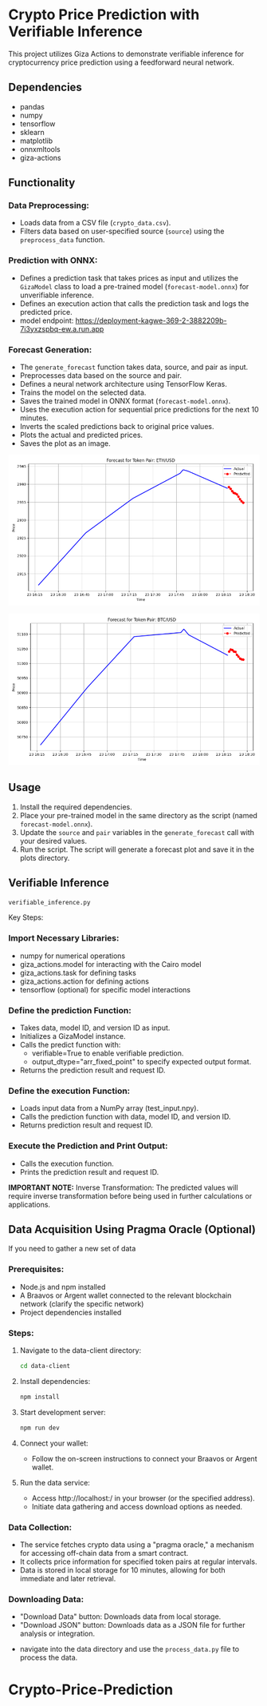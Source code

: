 # Crypto Price Prediction with Verifiable Inference

This project utilizes Giza Actions to demonstrate verifiable inference for cryptocurrency price prediction using a feedforward neural network.

## Dependencies
- pandas
- numpy
- tensorflow
- sklearn
- matplotlib
- onnxmltools
- giza-actions

## Functionality

### Data Preprocessing:

- Loads data from a CSV file (`crypto_data.csv`).
- Filters data based on user-specified source (`source`) using the `preprocess_data` function.

### Prediction with ONNX:
- Defines a prediction task that takes prices as input and utilizes the `GizaModel` class to load a pre-trained model (`forecast-model.onnx`) for unverifiable inference.
- Defines an execution action that calls the prediction task and logs the predicted price.
- model endpoint: https://deployment-kagwe-369-2-3882209b-7i3yxzspbq-ew.a.run.app

### Forecast Generation:
- The `generate_forecast` function takes data, source, and pair as input.
- Preprocesses data based on the source and pair.
- Defines a neural network architecture using TensorFlow Keras.
- Trains the model on the selected data.
- Saves the trained model in ONNX format (`forecast-model.onnx`).
- Uses the execution action for sequential price predictions for the next 10 minutes.
- Inverts the scaled predictions back to original price values.
- Plots the actual and predicted prices.
- Saves the plot as an image.

![ETH/USD](https://github.com/Kagwep/Crypto-Price-Prediction/blob/main/plots/plot_2024-02-25_17-46-42.png)

![BTC/USD](https://github.com/Kagwep/Crypto-Price-Prediction/blob/main/plots/plot_2024-02-26_16-06-44.png)

## Usage
1. Install the required dependencies.
2. Place your pre-trained model in the same directory as the script (named `forecast-model.onnx`).
3. Update the `source` and `pair` variables in the `generate_forecast` call with your desired values.
4. Run the script. The script will generate a forecast plot and save it in the plots directory.


## Verifiable Inference

`verifiable_inference.py`

Key Steps:

### Import Necessary Libraries:
- numpy for numerical operations
- giza_actions.model for interacting with the  Cairo model
- giza_actions.task for defining tasks
- giza_actions.action for defining actions
- tensorflow (optional) for specific model interactions

### Define the prediction Function:
- Takes data, model ID, and version ID as input.
- Initializes a GizaModel instance.
- Calls the predict function with:
  - verifiable=True to enable verifiable prediction.
  - output_dtype="arr_fixed_point" to specify expected output format.
- Returns the prediction result and request ID.

### Define the execution Function:
- Loads input data from a NumPy array (test_input.npy).
- Calls the prediction function with data, model ID, and version ID.
- Returns prediction result and request ID.

### Execute the Prediction and Print Output:
- Calls the execution function.
- Prints the prediction result and request ID.

**IMPORTANT NOTE:**
Inverse Transformation: The predicted values will require inverse transformation before being used in further calculations or applications. 
 
## Data Acquisition Using Pragma Oracle (Optional)

If you need to gather a new set of data

### Prerequisites:
- Node.js and npm installed
- A Braavos or Argent wallet connected to the relevant blockchain network (clarify the specific network)
- Project dependencies installed

### Steps:
1. Navigate to the data-client directory:

    ```bash
    cd data-client
    ```

2. Install dependencies:

    ```bash
    npm install
    ```

3. Start development server:

    ```bash
    npm run dev
    ```

4. Connect your wallet:
   - Follow the on-screen instructions to connect your Braavos or Argent wallet.

5. Run the data service:
   - Access http://localhost:<port>/ in your browser (or the specified address).
   - Initiate data gathering and access download options as needed.

### Data Collection:
- The service fetches crypto data using a "pragma oracle," a mechanism for accessing off-chain data from a smart contract.
- It collects price information for specified token pairs at regular intervals.
- Data is stored in local storage for 10 minutes, allowing for both immediate and later retrieval.

### Downloading Data:
- "Download Data" button: Downloads data from local storage.
- "Download JSON" button: Downloads data as a JSON file for further analysis or integration.

* navigate into the data directory and use the `process_data.py` file to process the data.


# Crypto-Price-Prediction
